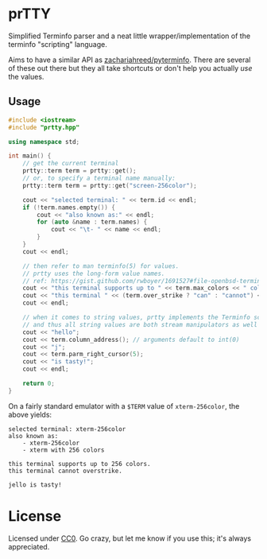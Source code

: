 # prTTY

Simplified Terminfo parser and a neat little wrapper/implementation of the terminfo "scripting" language.

Aims to have a similar API as [zachariahreed/pyterminfo](https://github.com/zachariahreed/pyterminfo).
There are several of these out there but they all take shortcuts or don't help you actually _use_ the
values.

## Usage

```c++
#include <iostream>
#include "prtty.hpp"

using namespace std;

int main() {
	// get the current terminal
	prtty::term term = prtty::get();
	// or, to specify a terminal name manually:
	prtty::term term = prtty::get("screen-256color");

	cout << "selected terminal: " << term.id << endl;
	if (!term.names.empty()) {
		cout << "also known as:" << endl;
		for (auto &name : term.names) {
			cout << "\t- " << name << endl;
		}
	}
	cout << endl;

	// then refer to man terminfo(5) for values.
	// prtty uses the long-form value names.
	// ref: https://gist.github.com/rwboyer/1691527#file-openbsd-terminfo-L106-L588
	cout << "this terminal supports up to " << term.max_colors << " colors." << endl;
	cout << "this terminal " << (term.over_strike ? "can" : "cannot") << " overstrike." << endl;
	cout << endl;

	// when it comes to string values, prtty implements the Terminfo scripting language fully,
	// and thus all string values are both stream manipulators as well as functions.
	cout << "hello";
	cout << term.column_address(); // arguments default to int(0)
	cout << "j";
	cout << term.parm_right_cursor(5);
	cout << "is tasty!";
	cout << endl;

	return 0;
}
```

On a fairly standard emulator with a `$TERM` value of `xterm-256color`, the above yields:

```
selected terminal: xterm-256color
also known as:
	- xterm-256color
	- xterm with 256 colors

this terminal supports up to 256 colors.
this terminal cannot overstrike.

jello is tasty!
```

# License
Licensed under [CC0](LICENSE). Go crazy, but let me know if you use this; it's always appreciated.
